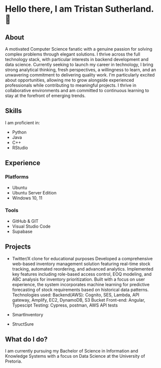 # Hello there, I am Tristan Sutherland.👋 

## About 
A motivated Computer Science fanatic with a genuine passion for solving complex problems through elegant solutions. I thrive across the full technology stack, with particular interests in backend development and data science. Currently seeking to launch my career in technology, I bring strong analytical thinking, fresh perspectives, a willingness to learn, and an unwavering commitment to delivering quality work. I'm particularly excited about opportunities, allowing me to grow alongside experienced professionals while contributing to meaningful projects. I thrive in collaborative environments and am committed to continuous learning to stay at the forefront of emerging trends.

## Skills
I am proficient in:
- Python
- Java
- C++
- RStudio

## Experience
### Platforms
- Ubuntu
- Ubuntu Server Edition
- Windows 10, 11

### Tools
- GitHub & GIT
- Visual Studio Code
- Supabase

## Projects
- Twitter/X clone for educational purposes
Developed a comprehensive web-based inventory management solution featuring real-time stock tracking, automated reordering, and advanced analytics. Implemented key features including role-based access control, EOQ modeling, and ABC analysis for inventory prioritization. Built with a focus on user experience, the system incorporates machine learning for predictive forecasting of stock requirements based on historical data patterns.
Technologies used:
Backend(AWS): Cognito, SES, Lambda, API gateway, Amplify, EC2, DynamoDB, S3 Bucket
Front-end: Angular, Typescipt
Testing: Cypress, postman, AWS API tests

- SmartInventory
- StructSure

## What do I do?
I am currently pursuing my Bachelor of Science in Information and Knowledge Systems with a focus on Data Science at the University of Pretoria.
